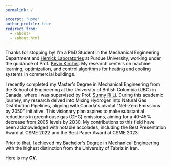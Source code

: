 ```yaml
---
permalink: /

excerpt: "Home"
author_profile: true
redirect_from: 
  - /about/
  - /about.html
---
```


<style>
  body {
    color: black;
  }
</style>

Thanks for stopping by! I'm a PhD Student in the Mechanical Engineering Department and <a href="https://engineering.purdue.edu/Herrick" target="_blank" style="color: black; text-decoration: underline;">Herrick Laboratories</a> at Purdue University, working under the guidance of Prof. <a href="https://kevinjkircher.com/" target="_blank" style="color: black; text-decoration: underline;">Kevin Kircher</a>. My research centers on machine learning, optimization, and control algorithms for heating and cooling systems in commercial buildings. 

I recently completed my Master’s Degree in Mechanical Engineering from the School of Engineering at the University of British Columbia (UBC) in Canada, where I was supervised by Prof. <a href="https://engineering.ok.ubc.ca/about/contact/sunny-ri-li/" target="_blank" style="color: black; text-decoration: underline;">Sunny Ri Li</a>. During this academic journey, my research delved into Mixing Hydrogen into Natural Gas Distribution Pipelines, aligning with Canada's pivotal "Net-Zero Emissions by 2050" initiative. This visionary plan aspires to make substantial reductions in greenhouse gas (GHG) emissions, aiming for a 40-45% decrease from 2005 levels by 2030. My contributions to this field have been acknowledged with notable accolades, including the Best Presentation Award at CSME 2022 and the Best Paper Award at CSME 2023.

Prior to that, I achieved my Bachelor's Degree in Mechanical Engineering with the highest distinction from the University of Tabriz in Iran.

Here is my <b><a href="https://arashjkh.github.io/files/CV_Arash_Jalil_Khabbazi.pdf" target="_blank" style="color: black; text-decoration:none;">CV</a></b>.
